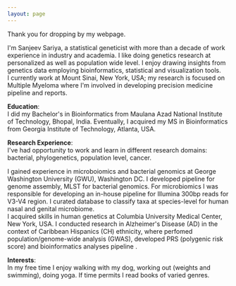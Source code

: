 ```yaml
---
layout: page
---
```


Thank you for dropping by my webpage.

I'm Sanjeev Sariya, a statistical geneticist with more than a decade of work experience in industry and academia. I like doing genetics research at personalized as well as population wide level. I enjoy drawing insights from genetics data employing bioinformatics, statistical and visualization tools.  
I currently work at Mount Sinai, New York, USA; my research is focused on Multiple Myeloma where I'm involved in developing precision medicine pipeline and reports.

**Education**:  
I did my Bachelor's in Bioinformatics from Maulana Azad National Institute of Technology, Bhopal, India. Eventually, I acquired my MS in Bioinformatics from Georgia Institute of Technology, Atlanta, USA. 

**Research Experience**:  
I've had opportunity to work and learn in different research domains: bacterial, phylogenetics, population level, cancer.    

I gained experience in microboiomics and bacterial genomics at George Washington University (GWU), Washington DC. I developed pipeline for genome assembly, MLST for bacterial genomics. For microbiomics I was responsible for developing an in-house pipeline for Illumina 300bp reads for V3-V4 region. I curated database to classify taxa at species-level for human nasal and genital microbiome.  
I acquired skills in human genetics at Columbia University Medical Center, New York, USA. I conducted research in Alzheimer's Disease (AD) in the context of Caribbean Hispanics (CH) ethnicity, where perfomed population/genome-wide analysis (GWAS), developed PRS (polygenic risk score) and bioinformatics analyses pipeline . 

**Interests**:   
In my free time I enjoy walking with my dog, working out (weights and swimming), doing yoga. If time permits I read books of varied genres. 




